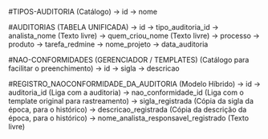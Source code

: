 #TIPOS-AUDITORIA (Catálogo)
-> id
-> nome

#AUDITORIAS (TABELA UNIFICADA)
-> id
-> tipo_auditoria_id
-> analista_nome (Texto livre)
-> quem_criou_nome (Texto livre)
-> processo
-> produto
-> tarefa_redmine
-> nome_projeto
-> data_auditoria

#NAO-CONFORMIDADES (GERENCIADOR / TEMPLATES)
(Catálogo para facilitar o preenchimento)
-> id
-> sigla
-> descricao

#REGISTRO_NAOCONFORMIDADE_DA_AUDITORIA (Modelo Híbrido)
-> id
-> auditoria_id (Liga com a auditoria)
-> nao_conformidade_id (Liga com o template original para rastreamento)
-> sigla_registrada (Cópia da sigla da época, para o histórico)
-> descricao_registrada (Cópia da descrição da época, para o histórico)
-> nome_analista_responsavel_registrado (Texto livre)
